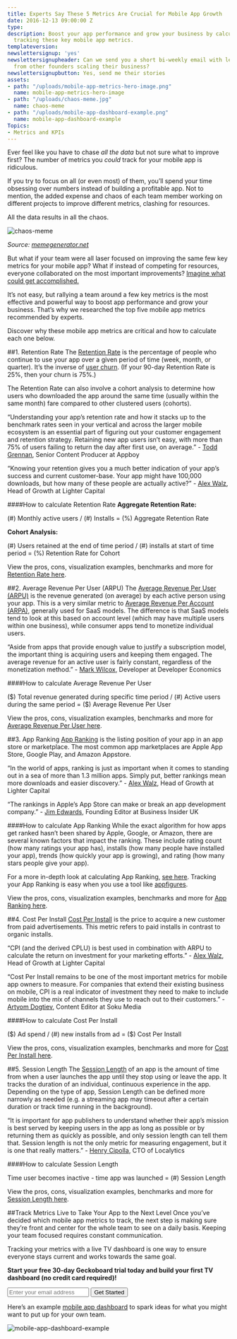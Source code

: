 ```yaml
---
title: Experts Say These 5 Metrics Are Crucial for Mobile App Growth
date: 2016-12-13 09:00:00 Z
type: 
description: Boost your app performance and grow your business by calculating and
  tracking these key mobile app metrics.
templateversion: 
newslettersignup: 'yes'
newslettersignupheader: Can we send you a short bi-weekly email with lessons learned
  from other founders scaling their business?
newslettersignupbutton: Yes, send me their stories
assets:
- path: "/uploads/mobile-app-metrics-hero-image.png"
  name: mobile-app-metrics-hero-image
- path: "/uploads/chaos-meme.jpg"
  name: chaos-meme
- path: "/uploads/mobile-app-dashboard-example.png"
  name: mobile-app-dashboard-example
Topics:
- Metrics and KPIs
---
```


Ever feel like you have to chase *all the data* but not sure what to improve first? The number of metrics you *could* track for your mobile app is ridiculous. 

If you try to focus on all (or even most) of them, you’ll spend your time obsessing over numbers instead of building a profitable app. Not to mention, the added expense and chaos of each team member working on different projects to improve different metrics, clashing for resources. 

All the data results in all the chaos.

![chaos-meme](/uploads/chaos-meme.jpg)

*Source: <a href="http://es.memegenerator.net/instance/58442434" target="_blank">memegenerator.net</a>*

But what if your team were all laser focused on improving the same few key metrics for your mobile app? What if instead of competing for resources, everyone collaborated on the most important improvements? <a href="https://www.geckoboard.com/blog/why-goal-focused-teams-are-essential-for-high-growth-companies/" target="_blank">Imagine what could get accomplished.</a> 

It’s not easy, but rallying a team around a few key metrics is the most effective and powerful way to boost app performance and grow your business. That’s why we researched the top five mobile app metrics recommended by experts.

Discover why these mobile app metrics are critical and how to calculate each one below.

##1. Retention Rate
The <a href="https://www.geckoboard.com/learn/kpi-examples/mobile-app-kpis/retention-rate/" target="_blank">Retention Rate</a> is the percentage of people who continue to use your app over a given period of time (week, month, or quarter). It’s the inverse of <a href="https://www.geckoboard.com/learn/kpi-examples/saas-kpis/net-mrr-churn-rate/" target="_blank">user churn</a>. (If your 90-day Retention Rate is 25%, then your churn is 75%.) 

The Retention Rate can also involve a cohort analysis to determine how users who downloaded the app around the same time (usually within the same month) fare compared to other clustered users (cohorts).

“Understanding your app’s retention rate and how it stacks up to the benchmark rates seen in your vertical and across the larger mobile ecosystem is an essential part of figuring out your customer engagement and retention strategy. Retaining new app users isn’t easy, with more than 75% of users failing to return the day after first use, on average.” - <a href="https://www.appboy.com/blog/app-customer-retention-spring-2016-report/" target="_blank">Todd Grennan</a>, Senior Content Producer at Appboy 

“Knowing your retention gives you a much better indication of your app’s success and current customer-base. Your app might have 100,000 downloads, but how many of these people are actually active?” - <a href="https://www.apptentive.com/blog/2015/04/07/the-five-mobile-marketing-metrics-that-matter-most/" target="_blank">Alex Walz</a>, Head of Growth at Lighter Capital

####How to calculate Retention Rate
**Aggregate Retention Rate:**
<p>
<span class="calculation part">(#) Monthly active users</span> 
<span class="calculation sign">/</span> 
<span class="calculation part">(#) Installs</span> 
<span class="calculation sign">=</span> 
<span class="calculation answer">(%) Aggregate Retention Rate</span>
</p>

**Cohort Analysis:**
<p>
<span class="calculation part">(#) Users retained at the end of time period</span> 
<span class="calculation sign">/</span> 
<span class="calculation part">(#) installs at start of time period</span> 
<span class="calculation sign">=</span> 
<span class="calculation answer">(%) Retention Rate for Cohort</span>
</p>

View the pros, cons, visualization examples, benchmarks and more for <a href="https://www.geckoboard.com/learn/kpi-examples/mobile-app-kpis/retention-rate/" target="_blank">Retention Rate here</a>.

##2. Average Revenue Per User (ARPU)
The <a href="https://www.geckoboard.com/learn/kpi-examples/mobile-app-kpis/average-revenue-per-user-arpu/" target="_blank">Average Revenue Per User (ARPU)</a> is the revenue generated (on average) by each active person using your app. This is a very similar metric to <a href="https://www.geckoboard.com/learn/kpi-examples/saas-kpis/average-revenue-per-account-arpa" target="_blank">Average Revenue Per Account (ARPA)</a>, generally used for SaaS models. The difference is that SaaS models tend to look at this based on account level (which may have multiple users within one business), while consumer apps tend to monetize individual users.

“Aside from apps that provide enough value to justify a subscription model, the important thing is acquiring users and keeping them engaged. The average revenue for an active user is fairly constant, regardless of the monetization method.” - <a href="https://www.developereconomics.com/how-much-is-an-active-user-worth" target="_blank">Mark Wilcox</a>, Developer at Developer Economics

####How to calculate Average Revenue Per User
<p>
<span class="calculation part">($) Total revenue generated during specific time period</span> 
<span class="calculation sign">/</span> 
<span class="calculation part">(#) Active users during the same period</span> 
<span class="calculation sign">=</span> 
<span class="calculation answer">($) Average Revenue Per User</span>
</p>

View the pros, cons, visualization examples, benchmarks and more for <a href="https://www.geckoboard.com/learn/kpi-examples/mobile-app-kpis/average-revenue-per-user-arpu/" target="_blank">Average Revenue Per User here</a>.

##3. App Ranking
<a href="https://www.geckoboard.com/learn/kpi-examples/mobile-app-kpis/app-ranking/" target="_blank">App Ranking</a> is the listing position of your app in an app store or marketplace. The most common app marketplaces are Apple App Store, Google Play, and Amazon Appstore. 

“In the world of apps, ranking is just as important when it comes to standing out in a sea of more than 1.3 million apps. Simply put, better rankings mean more downloads and easier discovery.” -  <a href="https://moz.com/blog/app-store-rankings-formula-deconstructed-in-5-mad-science-experiments" target="_blank">Alex Walz</a>, Head of Growth at Lighter Capital

“The rankings in Apple’s App Store can make or break an app development company.” - <a href="http://uk.businessinsider.com/how-apple-app-store-rankings-work-2015-5" target="_blank">Jim Edwards</a>, Founding Editor at Business Insider UK

####How to calculate App Ranking
While the exact algorithm for how apps get ranked hasn’t been shared by Apple, Google, or Amazon, there are several known factors that impact the ranking. These include rating count (how many ratings your app has), installs (how many people have installed your app), trends (how quickly your app is growing), and rating (how many stars people give your app). 

For a more in-depth look at calculating App Ranking, <a href="https://moz.com/blog/app-store-rankings-formula-deconstructed-in-5-mad-science-experiments" target="_blank">see here</a>. Tracking your App Ranking is easy when you use a tool like <a href="https://www.geckoboard.com/integrations/appfigures/" target="_blank">appfigures</a>.

View the pros, cons, visualization examples, benchmarks and more for <a href="https://www.geckoboard.com/learn/kpi-examples/mobile-app-kpis/app-ranking/" target="_blank">App Ranking here</a>.

##4. Cost Per Install
<a href="https://www.geckoboard.com/learn/kpi-examples/mobile-app-kpis/cost-per-install/" target="_blank">Cost Per Install</a> is the price to acquire a new customer from paid advertisements. This metric refers to paid installs in contrast to organic installs.

“CPI (and the derived CPLU) is best used in combination with ARPU to calculate the return on investment for your marketing efforts.” - <a href="https://www.apptentive.com/blog/2015/04/07/the-five-mobile-marketing-metrics-that-matter-most/" target="_blank">Alex Walz</a>, Head of Growth at Lighter Capital

“Cost Per Install remains to be one of the most important metrics for mobile app owners to measure. For companies that extend their existing business on mobile, CPI is a real indicator of investment they need to make to include mobile into the mix of channels they use to reach out to their customers.” - <a href="http://www.mobyaffiliates.com/blog/average-cost-per-install-apps/" target="_blank">Artyom Dogtiev</a>, Content Editor at Soku Media

####How to calculate Cost Per Install
<p>
<span class="calculation part">($) Ad spend</span> 
<span class="calculation sign">/</span> 
<span class="calculation part">(#) new installs from ad</span> 
<span class="calculation sign">=</span> 
<span class="calculation answer">($) Cost Per Install</span>
</p>

View the pros, cons, visualization examples, benchmarks and more for <a href="https://www.geckoboard.com/learn/kpi-examples/mobile-app-kpis/cost-per-install/" target="_blank">Cost Per Install here</a>.

##5. Session Length
The <a href="https://www.geckoboard.com/learn/kpi-examples/mobile-app-kpis/session-length/" target="_blank">Session Length</a> of an app is the amount of time from when a user launches the app until they stop using or leave the app. It tracks the duration of an individual, continuous experience in the app. Depending on the type of app, Session Length can be defined more narrowly as needed (e.g. a streaming app may timeout after a certain duration or track time running in the background).  

“It is important for app publishers to understand whether their app’s mission is best served by keeping users in the app as long as possible or by returning them as quickly as possible, and only session length can tell them that. Session length is not the only metric for measuring engagement, but it is one that really matters.” - <a href="http://info.localytics.com/blog/session-lengths-as-a-measure-of-app-engagement" target="_blank">Henry Cipolla</a>, CTO of Localytics

####How to calculate Session Length
<p>
<span class="calculation part">Time user becomes inactive</span> 
<span class="calculation sign">-</span> 
<span class="calculation part">time app was launched</span> 
<span class="calculation sign">=</span> 
<span class="calculation answer">(#) Session Length</span>
</p>

View the pros, cons, visualization examples, benchmarks and more for <a href="https://www.geckoboard.com/learn/kpi-examples/mobile-app-kpis/session-length/" target="_blank">Session Length here</a>.

##Track Metrics Live to Take Your App to the Next Level
Once you’ve decided which mobile app metrics to track, the next step is making sure they’re front and center for the whole team to see on a daily basis. Keeping your team focused requires constant communication.

Tracking your metrics with a live TV dashboard is one way to ensure everyone stays current and works towards the same goal. 

**Start your free 30-day Geckoboard trial today and build your first TV dashboard (no credit card required)!** 

<form action="/try-geckoboard/" method="get" class="inline__signup-form">
<input type="email" name="email" placeholder="Enter your email address">
<button class="btn">Get Started</button>
</form>

Here’s an example <a href="https://www.geckoboard.com/learn/dashboard-examples/mobile-app-dashboard-example/" target="_blank">mobile app dashboard</a> to spark ideas for what you might want to put up for your own team.

![mobile-app-dashboard-example](/uploads/mobile-app-dashboard-example.png)

